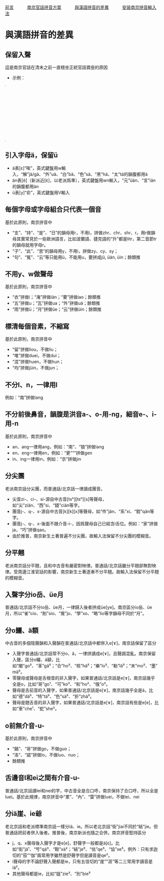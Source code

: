 <tr>
<td><a style="margin-right: 40px;" href="https://uliloewi.github.io/LangJinPinIn/CiwnIwn">前言</a></td>
<td ><a style="margin-right: 40px;" href="https://uliloewi.github.io/LangJinPinIn/PinInFangAng">南京官話拼音方案</a></td>
<td ><a style="margin-right: 40px;" href="https://uliloewi.github.io/LangJinPinIn/LinIwnChaI">與漢語拼音的差異</a></td>
<td ><a style="margin-right: 40px;" href="https://uliloewi.github.io/LangJinPinIn/angzhuangfa">安装南京拼音輸入法</a></td>
</tr>

# 與漢語拼音的差異

## 保留入聲
這是南京官話在清末之前一直穩坐正統官話寶座的原因
- 示例：

<table style="width:1px; white-space:nowrap; text-align:center;">
  <tr>
	<td>調名</td>
    <td>陰平</td>
	<td>陽平</td>
    <td>上</td>
    <td>去</td>
    <td>入</td>
  </tr>
  <tr>
	<td>調值</td>
    <td>31[˧˩]</td>
	<td>13[˩˧]</td>
    <td>212[˨˩˨]</td>
    <td>44[˦˦]</td>
    <td>5[˥]</td>
  </tr>
  <tr>
	<td>例字組一</td>
    <td>i¹ 衣</td>
    <td>i² 移</td>
    <td>i³ 已</td>
    <td>i⁴ 意</td>
	<td>i⁵ 一</td>
  </tr>  
  <tr>
    <td>例字組二</td>
    <td>shr¹ 詩</td>
    <td>shr² 時</td>
    <td>shr³ 始</td>
    <td>shr⁴ 是</td>
	<td>shr⁵ 十</td>
  </tr>
  <tr>
    <td>例字組三</td>
    <td>cä¹ 猜</td>
    <td>cä² 才</td>
    <td>cä³ 彩</td>
    <td>cä⁴ 菜</td>
	<td>cä⁵ 測</td>
  </tr>
   <tr>
	<td>例字組四</td>
    <td>ho¹ 呵</td>
    <td>ho² 河</td>
    <td>ho³ 火</td>
    <td>ho⁴ 貨</td>
	<td>ho⁵ 喝</td>
  </tr> 
</table>


## 引入字母ä，保留ü
- ä表[ɛ]“唉”，英式鍵盤用w輸入，“解”jä/gä、“外”uä、“白”bä、“色”sä、“黑”hä、“太”tä的韻腹都用ä
- än表[ẽ]（新派近[ɛ̃]，以老派爲準），英式鍵盤用wn輸入，“元”üän、“言”iän的韻腹都用än
- ü表[y]“俞”，英式鍵盤用V輸入

## 每個字母或字母組合只代表一個音
基於此原則，南京拼音中
- “支”、“持”、“是”、“日”的韻母用r，不用i，拼做zhr、chr、shr、r。用r做韻母其實常見於一些歐洲語言，比如波蘭語、捷克語的“升”都是litr，第二音節tr的韻母就用字母r。
- “子”、“此”、“思”的韻母用y，不用i，拼做zy、cy、sy；
- “句”、“冤”、“云”等只能用ü，不能用u，要拼成jü, üän, üin；餘類推

## 不用y、w做聲母
基於此原則，南京拼音中
- “衣”拼做i；“淹”拼做iän；“要”拼做iao；餘類推
- “五”拼做u；“瓦”拼做ua；“外”拼做uä；餘類推
- “雨”拼做ü；“月”拼做üe；“云”拼做üin；餘類推


## 標清每個音素，不縮寫
基於此原則，南京拼音中
- “留”拼做liou，不做liu；
- “堆”拼做duei，不做dui；
- “混”拼做huen，不做hun；
- “均”拼做jüin，不做jun；

## 不分l、n，一律用l
例如：“南”拼做lang

## 不分前後鼻音，韻腹是洪音a-、o-用-ng，細音e-、i-用-n
基於此原則，南京拼音中
- an、ang一律用ang，例如：“南”、“狼”拼做lang
- en、eng一律用en，例如：“更”“”拼做gen
- in、ing一律用in，例如：“京”拼做jin

## 分尖團
老派南京話分尖團，而普通話/北京話一律讀成團音。
- 尖音zi-、ci-、si-源自中古音[tsʰ][tsʰ][s]等聲母，如“尖”ziän、“西”si、“錢”ciän等字。
- 團音j-、q-、x-源自中古音[k][k][x]等聲母，如“件”jän、“系”xi、“鉗”qän等字。
- 團音j-、q-、x-後面不跟介音-i-，因爲聲母自己已經含i舌位。例如：“家”拼做ja，“巧”拼做qao。
- 由於推普，南京新生土著普遍不分尖團，故輸入法保留不分尖團的模糊音。

## 分平翹
老派南京話分平翹，且和中古音有嚴密對映律。普通話/北京話雖分平翹卻無對映律。受周邊江淮官話的影響，南京新生土著逐漸不分平翹。故輸入法保留不分平翹的模糊音。

## 入聲字分io岳、üe月
普通話/北京話不分io岳、üe月，一律歸入後者拼成üe[ye]。南京區分io岳、üe月，所以“雀”cio、“削”sio、“覺”jo、“學”xo、“略”lio等字韻母不同於“月”。

## 分o鱷、ä額
中古音的多個陰聲韻和入聲韻在普通話/北京話中都併入e[ɤ]，南京話保留了區分
- 入聲字普通話/北京話常不分o、ä，一律拼讀成e[ɤ]，且聲調混亂。南京保留入聲，區分o鱷、ä額，比如“閣”go⁵、“革”gä⁵；“合”ho⁵、“核”hä⁵；“樂”lo⁵、“勒”lä⁵；“末”mo⁵、“墨”mä⁵。
- 零聲母或聲母是舌根音的非入聲字，如果普通話/北京話是e[ɤ]，南京話幾乎全是o，比如“哥”go¹、“可”ko³、“和”ho²、“俄”o²。
- 聲母是舌前音的入聲字，如果普通話/北京話是e[ɤ]，南京話幾乎全是ä，比如“德”dä⁵、“特”tä⁵、“色”sä⁵、“折”zhä⁵。
- 聲母是翹舌音的非入聲字，如果普通話/北京話是e[ɤ]，南京話有些是e[e]，比如“車”che¹、“蛇”she²。

## o前無介音-u-
基於此原則，南京拼音中
- “鍋”、“哥”拼做go，不做guo；
- “洛”、“諾”拼做lo，不做luo、nuo；
- 餘類推

## 舌邊音l和ei之間有介音-u-
普通話/北京話讀lei和nei的字，中古音全是合口呼，南京保持了合口呼，所以全是luei。基於此規律，南京拼音中“累”、“內”、“雷”拼做luei，不做lei、nei

## 分iä崖、ie爺
老北京話和老派標準南京話一樣分iä、ie。所以老北京話“街”jiai不同於“結”jie。但普通話把前者併入後者。推普後，南京新派也隨之合併。南京拼音堅持區分
- j、q、x聲母後入聲字才是e[e]，舒聲字一般都是ä[ɛ]。比如“街”jä¹、“䒓”qä³、“鞋”xä²；“結”je⁵、“怯”qe⁵、“協”xe⁵。例外：只有求迦切的“茄”“伽”兩常用字雖然是舒聲字但是讀音是qe²。
- i聲母的字不論舒聲入聲都是ie，只有五佳切的“崖”“涯”等二三常用字讀音是iä²。
- 其他聲母都是ie，比如“姐”zie³、“別”bie⁵
